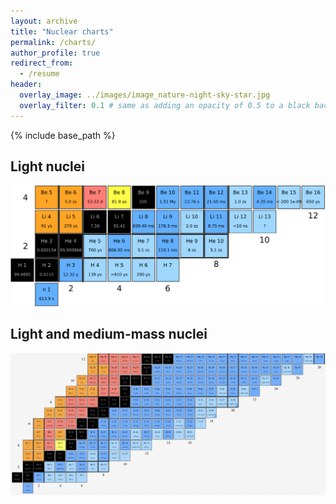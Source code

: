 ```yaml
---
layout: archive
title: "Nuclear charts"
permalink: /charts/
author_profile: true
redirect_from:
  - /resume
header:
  overlay_image: ../images/image_nature-night-sky-star.jpg
  overlay_filter: 0.1 # same as adding an opacity of 0.5 to a black background
---
```


{% include base_path %}


## Light nuclei

![Light nuclei](../images/fig_nucl_chart_light.png)

## Light and medium-mass nuclei

![Medium-mass nuclei](../images/fig_nucl_chart_medium.png)

